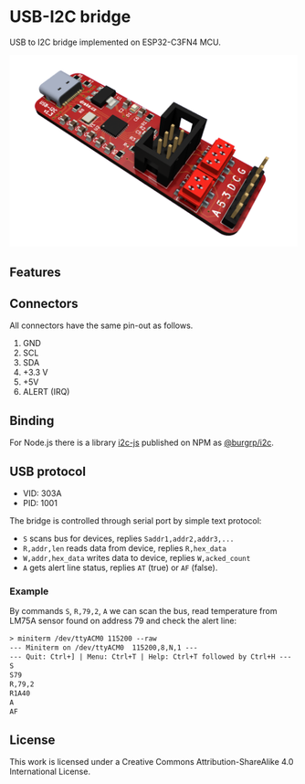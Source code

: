 # USB-I2C bridge

USB to I2C bridge implemented on ESP32-C3FN4 MCU.

![board](board.png)

## Features

## Connectors

All connectors have the same pin-out as follows.

1. GND
2. SCL
3. SDA
4. +3.3 V
5. +5V
6. ALERT (IRQ)

## Binding

For Node.js there is a library [i2c-js](https://github.com/burgrp/i2c-js) published on NPM as [@burgrp/i2c](https://www.npmjs.com/package/@burgrp/i2c).

## USB protocol

- VID: 303A
- PID: 1001

The bridge is controlled through serial port by simple text protocol:

- `S` scans bus for devices, replies `Saddr1,addr2,addr3,...`
- `R,addr,len` reads data from device, replies `R,hex_data`
- `W,addr,hex_data` writes data to device, replies `W,acked_count`
- `A` gets alert line status, replies `AT` (true) or `AF` (false).

### Example

By commands `S`, `R,79,2`, `A` we can scan the bus, read temperature from LM75A sensor found on address 79 and check the alert line:

```
> miniterm /dev/ttyACM0 115200 --raw
--- Miniterm on /dev/ttyACM0  115200,8,N,1 ---
--- Quit: Ctrl+] | Menu: Ctrl+T | Help: Ctrl+T followed by Ctrl+H ---
S
S79
R,79,2
R1A40
A
AF
```




## License
This work is licensed under a Creative Commons Attribution-ShareAlike 4.0 International License.